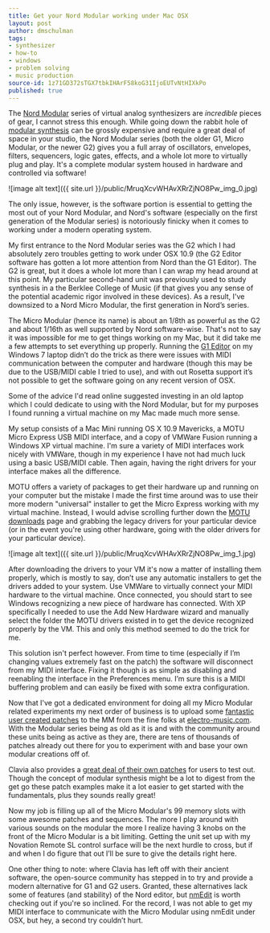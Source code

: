 ```yaml
---
title: Get your Nord Modular working under Mac OSX
layout: post
author: dmschulman
tags:
- synthesizer
- how-to
- windows
- problem solving
- music production
source-id: 1z71GD372sTGX7tbkIHArF58koG31IjoEUTvNtHIXkPo
published: true
---
```

The [Nord Modular](https://en.wikipedia.org/wiki/Nord_Modular) series of virtual analog synthesizers are *incredible* pieces of gear, I cannot stress this enough. While going down the rabbit hole of [modular synthesis](https://en.wikipedia.org/wiki/Modular_synthesizer) can be grossly expensive and require a great deal of space in your studio, the Nord Modular series (both the older G1, Micro Modular, or the newer G2) gives you a full array of oscillators, envelopes, filters, sequencers, logic gates, effects, and a whole lot more to virtually plug and play. It's a complete modular system housed in hardware and controlled via software!

![image alt text]({{ site.url }}/public/MruqXcvWHAvXRrZjNO8Pw_img_0.jpg)

The only issue, however, is the software portion is essential to getting the most out of your Nord Modular, and Nord's software (especially on the first generation of the Modular series) is notoriously finicky when it comes to working under a modern operating system. 

My first entrance to the Nord Modular series was the G2 which I had absolutely zero troubles getting to work under OSX 10.9 (the G2 Editor software has gotten a lot more attention from Nord than the G1 Editor). The G2 is great, but it does a whole lot more than I can wrap my head around at this point. My particular second-hand unit was previously used to study synthesis in a the Berklee College of Music (if that gives you any sense of the potential academic rigor involved in these devices). As a result, I've downsized to a Nord Micro Modular, the first generation in Nord’s series.

The Micro Modular (hence its name) is about an 1/8th as powerful as the G2 and about 1/16th as well supported by Nord software-wise. That's not to say it was impossible for me to get things working on my Mac, but it did take me a few attempts to set everything up properly. Running the [G1 Editor](https://www.nordkeyboards.com/downloads/legacy/nord-modular) on my Windows 7 laptop didn’t do the trick as there were issues with MIDI communication between the computer and hardware (though this may be due to the USB/MIDI cable I tried to use), and with out Rosetta support it’s not possible to get the software going on any recent version of OSX.

Some of the advice I'd read online suggested investing in an old laptop which I could dedicate to using with the Nord Modular, but for my purposes I found running a virtual machine on my Mac made much more sense.

My setup consists of a Mac Mini running OS X 10.9 Mavericks, a MOTU Micro Express USB MIDI interface, and a copy of VMWare Fusion running a Windows XP virtual machine. I'm sure a variety of MIDI interfaces work nicely with VMWare, though in my experience I have not had much luck using a basic USB/MIDI cable. Then again, having the right drivers for your interface makes all the difference.

MOTU offers a variety of packages to get their hardware up and running on your computer but the mistake I made the first time around was to use their more modern "universal" installer to get the Micro Express working with my virtual machine. Instead, I would advise scrolling further down the [MOTU downloads](https://www.motu.com/download/download_matching_downloads.html) page and grabbing the legacy drivers for your particular device (or in the event you're using other hardware, going with the older drivers for your particular device).

![image alt text]({{ site.url }}/public/MruqXcvWHAvXRrZjNO8Pw_img_1.jpg)

After downloading the drivers to your VM it's now a matter of installing them properly, which is mostly to say, don’t use any automatic installers to get the drivers added to your system. Use VMWare to virtually connect your MIDI hardware to the virtual machine. Once connected, you should start to see Windows recognizing a new piece of hardware has connected. With XP specifically I needed to use the Add New Hardware wizard and manually select the folder the MOTU drivers existed in to get the device recognized properly by the VM. This and only this method seemed to do the trick for me.

This solution isn't perfect however. From time to time (especially if I’m changing values extremely fast on the patch) the software will disconnect from my MIDI interface. Fixing it though is as simple as disabling and reenabling the interface in the Preferences menu. I’m sure this is a MIDI buffering problem and can easily be fixed with some extra configuration.

Now that I've got a dedicated environment for doing all my Micro Modular related experiments my next order of business is to upload some [fantastic user created patches](https://www.dropbox.com/sh/veogrcakdoew5fv/EM4IoMjOBN) to the MM from the fine folks at [electro-music.com](https://electro-music.com/). With the Modular series being as old as it is and with the community around these units being as active as they are, there are tens of thousands of patches already out there for you to experiment with and base your own modular creations off of.

Clavia also provides a [great deal of their own patches](https://www.clavia.se/nordmodular/sounds/) for users to test out. Though the concept of modular synthesis might be a lot to digest from the get go these patch examples make it a lot easier to get started with the fundamentals, plus they sounds really great!

Now my job is filling up all of the Micro Modular's 99 memory slots with some awesome patches and sequences. The more I play around with various sounds on the modular the more I realize having 3 knobs on the front of the Micro Modular is a bit limiting. Getting the unit set up with my Novation Remote SL control surface will be the next hurdle to cross, but if and when I do figure that out I’ll be sure to give the details right here.

One other thing to note: where Clavia has left off with their ancient software, the open-source community has stepped in to try and provide a modern alternative for G1 and G2 users. Granted, these alternatives lack some of features (and stability) of the Nord editor, but [nmEdit](https://nmedit.sourceforge.net/) is worth checking out if you're so inclined. For the record, I was not able to get my MIDI interface to communicate with the Micro Modular using nmEdit under OSX, but hey, a second try couldn’t hurt.

